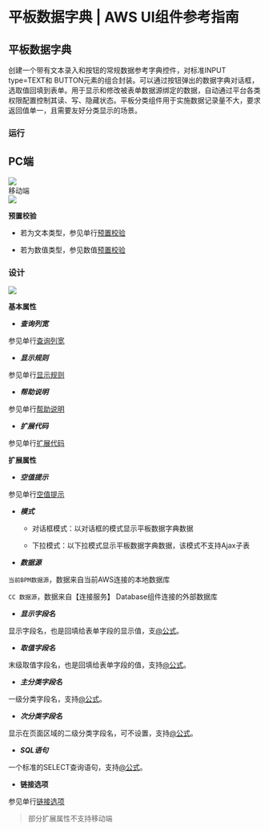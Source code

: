 # 平板数据字典 | AWS UI组件参考指南

## 平板数据字典

创建一个带有文本录入和按钮的常规数据参考字典控件，对标准INPUT type=TEXT和 BUTTON元素的组合封装。可以通过按钮弹出的数据字典对话框，选取值回填到表单。用于显示和修改被表单数据源绑定的数据，自动通过平台各类权限配置控制其读、写、隐藏状态。平板分类组件用于实施数据记录量不大，要求返回值单一，且需要友好分类显示的场景。

### 运行

PC端  
---  
![](https://docs.awspaas.com/reference-guide/aws-paas-ui-reference-guide/list/flatdictionaryR1.png)  
移动端  
![](https://docs.awspaas.com/reference-guide/aws-paas-ui-reference-guide/list/flatdictionaryR1_m.png)  
  
**预置校验**

  * 若为文本类型，参见单行[预置校验](<text.html#check>)

  * 若为数值类型，参见数值[预置校验](<number.html#check>)

### 设计

![](https://docs.awspaas.com/reference-guide/aws-paas-ui-reference-guide/list/flatdictionaryD1.png)

**基本属性**

  * **_查询列宽_**

参见单行[查询列宽](<text.html#searchwidth>)

  * **_显示规则_**

参见单行[显示规则](<text.html#displayrule>)

  * **_帮助说明_**

参见单行[帮助说明](<text.html#tooltip>)

  * **_扩展代码_**

参见单行[扩展代码](<text.html#componentExtendCode>)

**扩展属性**

  * **_空值提示_**

参见单行[空值提示](<text.html#nulltip>)

  * **_模式_**

    * 对话框模式：以对话框的模式显示平板数据字典数据

    * 下拉模式：以下拉模式显示平板数据字典数据，该模式不支持Ajax子表

  * **_数据源_**

`当前BPM数据源`，数据来自当前AWS连接的本地数据库  
  
`CC 数据源`，数据来自【连接服务】 Database组件连接的外部数据库

  * **_显示字段名_**

显示字段名，也是回填给表单字段的显示值，支[@公式](<https://docs.awspaas.com/reference-guide/aws-paas-at-reference-guide/index.html>)。

  * **_取值字段名_**

末级取值字段名，也是回填给表单字段的值，支持[@公式](<https://docs.awspaas.com/reference-guide/aws-paas-at-reference-guide/index.html>)。

  * **_主分类字段名_**

一级分类字段名，支持[@公式](<https://docs.awspaas.com/reference-guide/aws-paas-at-reference-guide/index.html>)。

  * **_次分类字段名_**

显示在页面区域的二级分类字段名，可不设置，支持[@公式](<https://docs.awspaas.com/reference-guide/aws-paas-at-reference-guide/index.html>)。

  * **_SQL语句_**

一个标准的SELECT查询语句，支持[@公式](<https://docs.awspaas.com/reference-guide/aws-paas-at-reference-guide/index.html>)。

  * **链接选项**

参见单行[链接选项](<text.html#link>)

> 部分扩展属性不支持移动端
